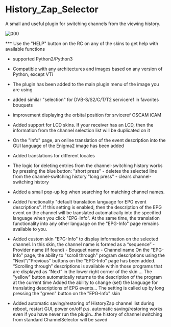 # History_Zap_Selector

A small and useful plugin for switching channels from the viewing history.

<img src="https://i.ibb.co/QDftw7V/000.jpg" alt="000" border="0">

*** Use the "HELP" button on the RC on any of the skins to get help with available functions

- supported Python2/Python3
  
- Compatible with any architectures and images based on any version of Python, except VTi

- The plugin has been added to the main plugin menu of the image you are using

- added similar "selection" for DVB-S/S2/C/T/T2 serviceref in favorites bouquets
  
- improvement displaying the orbital position for srviceref OSCAM iCAM
  
- Added support for LCD skins. If your receiver has an LCD, then the information from the channel selection list will be duplicated on it
  
- On the "Info" page, an online translation of the event description into the GUI language of the Enigma2 image has been added
  
- Added translations for different locales

- The logic for deleting entries from the channel-switching history works by pressing the blue button:
"short press" - deletes the selected line from the channel-switching history
"long press" - clears channel-switching history

- Added a small pop-up log when searching for matching channel names.

-   Added functionality "default translation language for EPG event descriptions".
  If this setting is enabled, then the description of the EPG event on the channel will be translated automatically into the specified language when you click "EPG-Info".
At the same time, the translation functionality into any other language on the "EPG-Info" page remains available to you.
  
- Added custom skin "EPG-Info" to display information on the selected channel.
  In this skin, the channel name is formed as a “sequence” - Provider name (if found) - Bouquet name - Channel name
  On the "EPG-Info" page, the ability to "scroll through" program descriptions using the "Next"/"Previous" buttons on the "EPG-Info" page has been added.
  “Scrolling through” descriptions is available within those programs that are displayed as “Next” in the lower right corner of the skin ...
  The "yellow" button automatically returns to the description of the program at the current time
  Added the ability to change (set) the language for translating descriptions of EPG events...
  The setting is called up by long pressing the "green" button on the "EPG-Info" skin

- Added automatic saving/restoring of HistoryZap channel list during reboot, restart GUI, power on/off
p.s. automatic saving/restoring works even if you have never run the plugin...the history of channel switching from standard ChannelSelector will be saved

